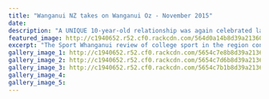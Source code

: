 ```yaml
---
title: "Wanganui NZ takes on Wanganui Oz - November 2015"
date: 
description: "A UNIQUE 10-year-old relationship was again celebrated last week when the Wanganui High School junior ranks hosted an Australian College, Wanganui Chronicle article on 25/11/15..."
featured_image: http://c1940652.r52.cf0.rackcdn.com/564d0a14b8d39a2136001c04/Both-teams-photo-together-nice.jpg
excerpt: "The Sport Whanganui review of college sport in the region continues with a look at a busy week for Wanganui High School. A UNIQUE 10-year-old relationship was again celebrated last week when the Wanganui High School junior ranks hosted an Australian College, Wanganui Chronicle article on 25/11/15..."
gallery_image_1: http://c1940652.r52.cf0.rackcdn.com/5654c7e8b8d39a213600227c/Boys-bowling-whs-4.jpg
gallery_image_2: http://c1940652.r52.cf0.rackcdn.com/5654c7d6b8d39a213600227a/girls-relay-8.jpg
gallery_image_3: http://c1940652.r52.cf0.rackcdn.com/5654c7b1b8d39a2136002278/Boys-12.jpg
gallery_image_4: 
gallery_image_5: 
---
```

